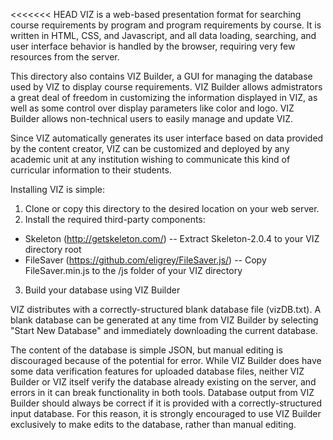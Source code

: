 <<<<<<< HEAD
VIZ is a web-based presentation format for searching
course requirements by program and program requirements
by course. It is written in HTML, CSS, and Javascript,
and all data loading, searching, and user interface
behavior is handled by the browser, requiring very few
resources from the server.

This directory also contains VIZ Builder, a GUI for
managing the database used by VIZ to display course
requirements. VIZ Builder allows admistrators a great
deal of freedom in customizing the information displayed
in VIZ, as well as some control over display parameters
like color and logo. VIZ Builder allows non-technical
users to easily manage and update VIZ.

Since VIZ automatically generates its user interface
based on data provided by the content creator, VIZ
can be customized and deployed by any academic unit
at any institution wishing to communicate this kind
of curricular information to their students.

Installing VIZ is simple:

1. Clone or copy this directory to the desired location
on your web server.
2. Install the required third-party components:
- Skeleton (http://getskeleton.com/)
-- Extract Skeleton-2.0.4 to your VIZ directory root
- FileSaver (https://github.com/eligrey/FileSaver.js/)
-- Copy FileSaver.min.js to the /js folder of your
VIZ directory
3. Build your database using VIZ Builder

VIZ distributes with a correctly-structured blank
database file (vizDB.txt). A blank database can be
generated at any time from VIZ Builder by selecting
"Start New Database" and immediately downloading the
current database.

The content of the database is simple JSON, but manual editing
is discouraged because of the potential for error. While
VIZ Builder does have some data verification features for
uploaded database files, neither VIZ Builder or VIZ itself
verify the database already existing on the server, and errors
in it can break functionality in both tools. Database output
from VIZ Builder should always be correct if it is provided
with a correctly-structured input database. For this reason,
it is strongly encouraged to use VIZ Builder exclusively to make
edits to the database, rather than manual editing.
